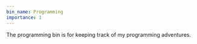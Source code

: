 ```yaml
---
bin_name: Programming
importance: 1
---
```


The programming bin is for keeping track of my programming adventures.